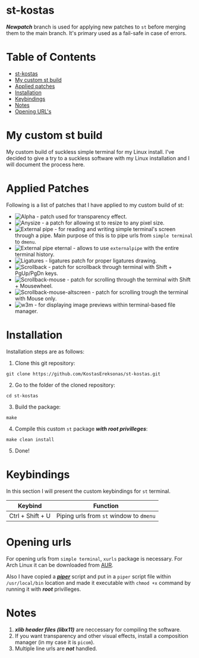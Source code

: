 # st-kostas

***Newpatch*** branch is used for applying new patches to `st` before merging them to the main branch. It's primary used as a fail-safe in case of errors.

Table of Contents
=================
* [st-kostas](#st-kostas)
* [My custom st build](#My-custom-st-build)
* [Applied patches](#Applied-Patches)
* [Installation](#Installation)
* [Keybindings](#Keybindings)
* [Notes](#Notes)
* [Opening URL's](#Opening-urls)

# My custom st build

My custom build of suckless simple terminal for my Linux install. I've decided to give a try to a suckless software with my Linux installation and I will document the process here.

# Applied Patches

Following is a list of patches that I have applied to my custom build of st:

* ![Alpha](https://st.suckless.org/patches/alpha/) - patch used for transparency effect.
* ![Anysize](https://st.suckless.org/patches/anysize/) - a patch for allowing st to resize to any pixel size.
* ![External pipe](https://st.suckless.org/patches/externalpipe/) - for reading and writing simple terminal's screen through a pipe. Main purpose of this is to pipe urls from `simple terminal` to `dmenu`.
* ![External pipe eternal](https://st.suckless.org/patches/externalpipe/) - allows to use `externalpipe` with the entire terminal history.
* ![Ligatures](https://st.suckless.org/patches/ligatures/) - ligatures patch for proper ligatures drawing.
* ![Scrollback](https://st.suckless.org/patches/scrollback/) - patch for scrollback through terminal with Shift + PgUp/PgDn keys.
* ![Scrollback-mouse](https://st.suckless.org/patches/scrollback/) - patch for scrolling through the terminal with Shift + Mousewheel.
* ![Scrollback-mouse-altscreen](https://st.suckless.org/patches/scrollback/) - patch for scrolling trough the terminal with Mouse only.
* ![w3m](https://st.suckless.org/patches/w3m/) - for displaying image previews within terminal-based file manager.

# Installation

Installation steps are as follows:

1. Clone this git repository:

`git clone https://github.com/KostasEreksonas/st-kostas.git`

2. Go to the folder of the cloned repository:

`cd st-kostas`

3. Build the package:

`make`

4. Compile this custom `st` package ***with root privilleges***:

`make clean install`

5. Done!

# Keybindings

In this section I will present the custom keybindings for `st` terminal.

|		Keybind		|					Function				|
|:-----------------:|:-----------------------------------------:|
| Ctrl + Shift + U	| Piping urls from `st` window to `dmenu`	|

# Opening urls

For opening urls from `simple terminal`, `xurls` package is necessary. For Arch Linux it can be downloaded from [AUR](https://aur.archlinux.org/packages/xurls/).

Also I have copied a ***[piper](http://arza.us/paste/piper)*** script and put in a `piper` script file within `/usr/local/bin` location and made it executable with `chmod +x` command by running it with ***root*** privilleges.

# Notes

1. ***xlib header files (libx11)*** are neccessary for compiling the software.
2. If you want transparency and other visual effects, install a composition manager (in my case it is `picom`).
3. Multiple line urls are ***not*** handled.
